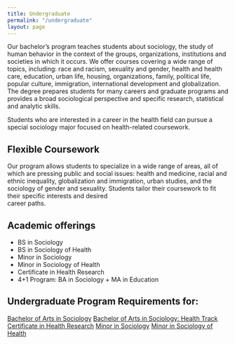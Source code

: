 ```yaml
---
title: Undergraduate
permalink: "/undergraduate"
layout: page
---
```

Our bachelor’s program teaches students about sociology, the study of human behavior in the context of the groups, organizations, institutions and societies in which it occurs. We offer courses covering a wide range of topics, including: race and racism, sexuality and gender, health and health care, education, urban life, housing, organizations, family, political life, popular culture, immigration, international development and globalization. The degree prepares students for many careers and graduate programs and provides a broad sociological perspective and specific research, statistical and analytic skills.

Students who are interested in a career in the health field can pursue a special sociology major focused on health-related coursework.

## Flexible Coursework

Our program allows students to specialize in a wide range of areas, all of which are pressing public and social issues: health and medicine, racial and ethnic inequality,  globalization and immigration, urban studies, and the  sociology of gender and sexuality. Students tailor their coursework to fit their specific interests and desired  
career paths.


## Academic offerings

 - BS in Sociology
 - BS in Sociology of Health
 - Minor in Sociology
 - Minor in Sociology of Health
 - Certificate in Health Research
 - 4+1 Program: BA in Sociology + MA in Education
 
## Undergraduate Program Requirements for:
[Bachelor of Arts in Sociology](http://bulletin.temple.edu/undergraduate/liberal-arts/sociology/ba-sociology/)
[Bachelor of Arts in Sociology: Health Track](http://bulletin.temple.edu/undergraduate/liberal-arts/sociology/ba-sociology-health-track/)
[Certificate in Health Research](http://bulletin.temple.edu/undergraduate/liberal-arts/sociology/certificate-health-research/)
[Minor in Sociology](http://bulletin.temple.edu/undergraduate/liberal-arts/sociology/minor-sociology/)
[Minor in Sociology of Health](http://bulletin.temple.edu/undergraduate/liberal-arts/sociology/minor-sociology-health/)
